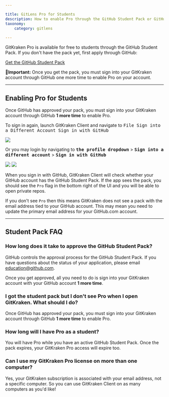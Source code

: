 ```yaml
---

title: GitLens Pro for Students
description: How to enable Pro through the GitHub Student Pack or GitHub Teacher Toolbox
taxonomy:
    category: gitlens
    
---
```


GitKraken Pro is available for free to students through the GitHub Student Pack. If you don't have the pack yet, first apply through GitHub:

[Get the GitHub Student Pack](https://education.github.com/pack)

<div class='callout callout--warning'>
    <p>🚨<strong>Important:</strong> Once you get the pack, you must sign into your GitKraken account through GitHub one more time to enable Pro on your account.
</p>
</div>

***
## Enabling Pro for Students

Once GitHub has approved your pack, you must sign into your GitKraken account through GitHub <strong>1 more time</strong> to enable Pro.

To sign in again, launch GitKraken Client and navigate to <kbd>File    <i class='fa fa-caret-right'></i>     Sign into a Different Account <i class='fa fa-caret-right'></i>  Sign in with GitHub</kbd>

<img src='/wp-content/uploads/file.png' class='img-bordered img-responsive center'>

Or you may login by navigating to <kbd><strong>the profile dropdown</strong></kbd> > <kbd><strong>Sign into a different account</strong></kbd> > <kbd><strong>Sign in with GitHub</strong></kbd>

<img src='/wp-content/uploads/login.png' class='img-bordered img-responsive center'>

<img src='/wp-content/uploads/sign-in-with-github-2.png' class='img-bordered img-responsive center'>

When you sign in with GitHub, GitKraken Client will check whether your GitHub account has the GitHub Student Pack. If the app sees the pack, you should see the `Pro` flag in the bottom right of the UI and you will be able to open private repos.

If you don't see `Pro` then this means GitKraken does not see a pack with the email address tied to your GitHub account. This may mean you need to update the primary email address for your GitHub.com account.

***

## Student Pack FAQ

### How long does it take to approve the GitHub Student Pack?

GitHub controls the approval process for the GitHub Student Pack. If you have questions about the status of your application, please email <a href="mailto:education@github.com">education@github.com</a>.

Once you get approved, all you need to do is sign into your GitKraken account with your GitHub account <strong>1 more time</strong>.

### I got the student pack but I don't see Pro when I open GitKraken. What should I do?

Once GitHub has approved your pack, you must sign into your GitKraken account through GitHub <strong>1 more time</strong> to enable Pro.

### How long will I have Pro as a student?

You will have Pro while you have an active GitHub Student Pack. Once the pack expires, your GitKraken Pro access will expire too.


### Can I use my GitKraken Pro license on more than one computer?

Yes, your GitKraken subscription is associated with your email address, not a specific computer. So you can use GitKraken Client on as many computers as you'd like!

